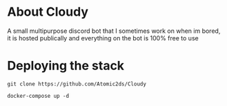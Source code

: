 # About Cloudy
A small multipurpose discord bot that I sometimes work on when im bored, it is hosted publically and everything on the bot is 100% free to use

# Deploying the stack
```
git clone https://github.com/Atomic2ds/Cloudy
```
```
docker-compose up -d
```
